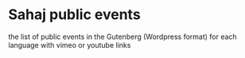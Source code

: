 # Sahaj public events
the list of public events in the Gutenberg (Wordpress format) for each language with vimeo or youtube links
